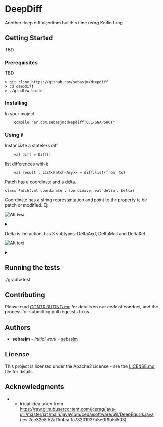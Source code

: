 # DeepDiff

Another deep diff algorithm but this time using Kotlin Lang

## Getting Started

TBD

### Prerequisites

TBD

```
> git clone https://github.com/sebasjm/deepdiff
> cd deepdiff
> ./gradlew build
```

### Installing

In your project

```
    compile "ar.com.sebasjm:deepdiff:0.1-SNAPSHOT"
```

### Using it

Instanciate a stateless diff

```
    val diff = Diff()
```

list differences with it

```
    val result : List<Patch<Any>> = diff.list(from, to)
```

Patch has a coordinate and a delta.

```
class Patch(val coordinate : Coordinate, val delta : Delta)
```

Coordinate has a string represtantation and point to the property to be patch or modified. Ej:

![Alt text](https://g.gravizo.com/source/custom_mark_coordinate?https%3A%2F%2Fraw.githubusercontent.com%2Fsebasjm%2Fdeepdiff%2Fmaster%2FREADME.md)
<details> 
<summary></summary>
custom_mark_coordinate
  digraph G {
    aize ="4,4";
    Coordinate [shape=box];
    Coordinate -> RootCoordinate;
    Coordinate -> RelativeCoordinate;
    RelativeCoordinate -> Coordinate [style=dotted,label="parent"];
    RelativeCoordinate -> ArrayCoordinate;
    RelativeCoordinate -> ClassCoordinate;
    RelativeCoordinate -> FieldCoordinate;
    RelativeCoordinate -> ListCoordinate;
    RelativeCoordinate -> MapCoordinate;
    RelativeCoordinate -> SetCoordinate;
    RelativeCoordinate -> SizeCoordinate;
  }
custom_mark_coordinate
</details>

Delta is the action, has 3 subtypes: DeltaAdd, DeltaMod and DeltaDel

![Alt text](https://g.gravizo.com/source/custom_mark_delta?https%3A%2F%2Fraw.githubusercontent.com%2Fsebasjm%2Fdeepdiff%2Fmaster%2FREADME.md)
<details> 
<summary></summary>
custom_mark_delta
  digraph G {
    aize ="4,4";
    Delta [shape=box];
    Delta -> DeltaMod;
    Delta -> DeltaDel;
    Delta -> DeltaAdd;
  }
custom_mark_delta
</details>

## Running the tests

./gradlw test

## Contributing

Please read [CONTRIBUTING.md](CONTRIBUTING.md) for details on our code of conduct, and the process for submitting pull requests to us.

## Authors

* **sebasjm** - *Initial work* - [sebasjm](https://github.com/sebasjm)

## License

This project is licensed under the Apache2 License - see the [LICENSE.md](LICENSE.md) file for details

## Acknowledgments

- * Initial idea taken from https://raw.githubusercontent.com/jdereg/java-util/master/src/main/java/com/cedarsoftware/util/DeepEquals.java (rev 7ce32e8f52af1d4caf1a78201937b5e0f9b5d503)
